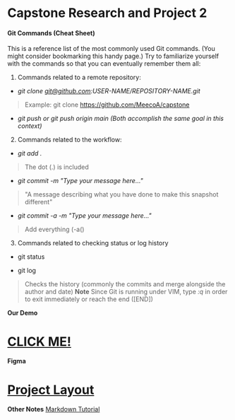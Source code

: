 # Capstone Research and Project 2


#### Git Commands (Cheat Sheet)

This is a reference list of the most commonly used Git commands. (You might consider bookmarking this handy page.) Try to familiarize yourself with the commands so that you can eventually remember them all:

1. Commands related to a remote repository:
 * _git clone git@github.com:USER-NAME/REPOSITORY-NAME.git_
 > Example: git clone https://github.com/MeecoA/capstone
 * _git push or git push origin main (Both accomplish the same goal in this context)_
 
2. Commands related to the workflow:
 * _git add ._
 > The dot (.) is included
 
 * _git commit -m "Type your message here..."_
 > "A message describing what you have done to make this snapshot different"
 
 * _git commit -a -m "Type your message here..."_
 > Add everything (-a()
 
3. Commands related to checking status or log history
 * git status
 
 * git log
 > Checks the history (commonly the commits and merge alongside the author and date)
 > **Note**
 > Since Git is running under VIM, 
 type _:q_
 in order to exit immediately or reach the end ([END])
 
**Our Demo**
# [CLICK ME!](https://meecoa.github.io/capstone/)

**Figma**
# [Project Layout](https://www.figma.com/file/zNip9bmaybuNFc6LijQGdw/PMS?node-id=8%3A109)

**Other Notes**
[Markdown Tutorial](https://docs.github.com/en/get-started/writing-on-github/getting-started-with-writing-and-formatting-on-github/basic-writing-and-formatting-syntax)